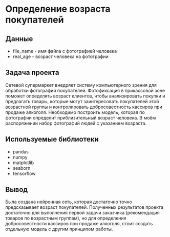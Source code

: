 # Определение возраста покупателей
## Данные
  - file_name - имя файла с фотографией человека
  - real_age - возраст человека на фотографии
## Задача проекта
Сетевой супермаркет внедряет систему компьютерного зрения для обработки фотографий покупателей. Фотофиксация в прикассовой зоне поможет определять возраст клиентов, чтобы анализировать покупки и предлагать товары, которые могут заинтересовать покупателей этой возрастной группы и контролировать добросовестность кассиров при продаже алкоголя. Необходимо построить модель, которая по фотографии определит приблизительный возраст человека. В моём распоряжении набор фотографий людей с указанием возраста.
## Используемые библиотеки
  - pandas
  - numpy
  - matplotlib
  - seaborn
  - tensorflow
## Вывод
Была создана нейронная сеть, которая достаточно точно предсказывает возраст покупателей. Полученных результатов проекта достаточно для выполнения первой задачи заказчика (рекомендация товаров по возрастным группам), но для определения добросовестности кассиров при продаже алкоголя, стоит создать отдельную модель с другим принципом работы.
